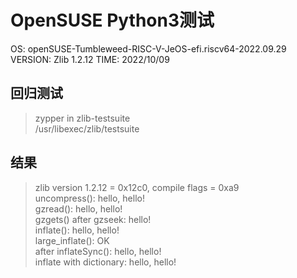 # OpenSUSE Python3测试

OS: openSUSE-Tumbleweed-RISC-V-JeOS-efi.riscv64-2022.09.29  
VERSION: Zlib 1.2.12
TIME: 2022/10/09

## 回归测试

> zypper in zlib-testsuite  
> /usr/libexec/zlib/testsuite  

##  结果

> zlib version 1.2.12 = 0x12c0, compile flags = 0xa9  
> uncompress(): hello, hello!  
gzread(): hello, hello!  
> gzgets() after gzseek:  hello!  
> inflate(): hello, hello!  
> large_inflate(): OK  
> after inflateSync(): hello, hello!  
> inflate with dictionary: hello, hello!  
